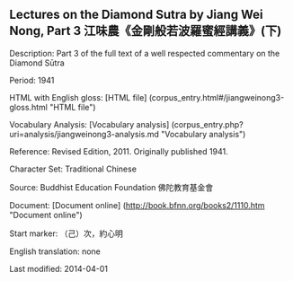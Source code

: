 ## Lectures on the Diamond Sutra by Jiang Wei Nong, Part 3 江味農《金剛般若波羅蜜經講義》(下)

Description: Part 3 of the full text of a well respected commentary on the Diamond Sūtra

Period: 1941

HTML with English gloss: [HTML file] (corpus_entry.html#/jiangweinong3-gloss.html "HTML file")

Vocabulary Analysis: [Vocabulary analysis] (corpus_entry.php?uri=analysis/jiangweinong3-analysis.md "Vocabulary analysis")

Reference: Revised Edition, 2011. Originally published 1941.

Character Set: Traditional Chinese

Source: Buddhist Education Foundation 佛陀教育基金會

Document: [Document online] (http://book.bfnn.org/books2/1110.htm "Document online")

Start marker: （己）次，約心明

English translation: none

Last modified: 2014-04-01


